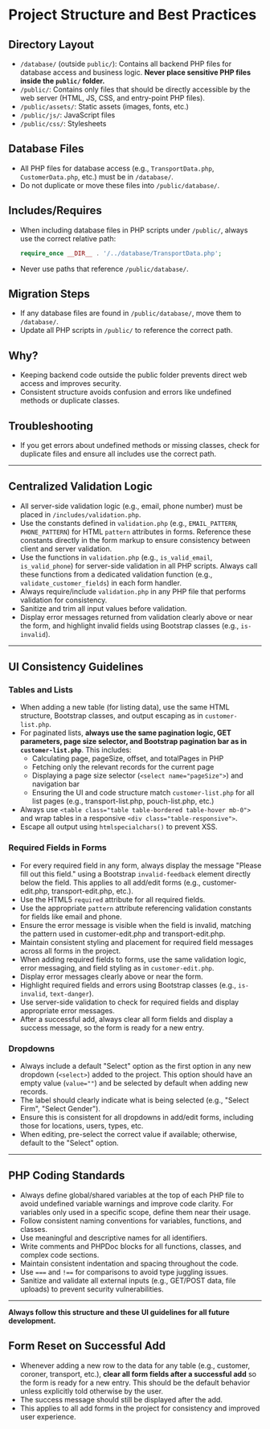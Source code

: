 # Project Structure and Best Practices

## Directory Layout

- `/database/` (outside `public/`): Contains all backend PHP files for database access and business logic. **Never place sensitive PHP files inside the `public/` folder.**
- `/public/`: Contains only files that should be directly accessible by the web server (HTML, JS, CSS, and entry-point PHP files).
- `/public/assets/`: Static assets (images, fonts, etc.)
- `/public/js/`: JavaScript files
- `/public/css/`: Stylesheets

## Database Files
- All PHP files for database access (e.g., `TransportData.php`, `CustomerData.php`, etc.) must be in `/database/`.
- Do not duplicate or move these files into `/public/database/`.

## Includes/Requires
- When including database files in PHP scripts under `/public/`, always use the correct relative path:
  ```php
  require_once __DIR__ . '/../database/TransportData.php';
  ```
- Never use paths that reference `/public/database/`.

## Migration Steps
- If any database files are found in `/public/database/`, move them to `/database/`.
- Update all PHP scripts in `/public/` to reference the correct path.

## Why?
- Keeping backend code outside the public folder prevents direct web access and improves security.
- Consistent structure avoids confusion and errors like undefined methods or duplicate classes.

## Troubleshooting
- If you get errors about undefined methods or missing classes, check for duplicate files and ensure all includes use the correct path.

---

## Centralized Validation Logic
- All server-side validation logic (e.g., email, phone number) must be placed in `/includes/validation.php`.
- Use the constants defined in `validation.php` (e.g., `EMAIL_PATTERN`, `PHONE_PATTERN`) for HTML `pattern` attributes in forms. Reference these constants directly in the form markup to ensure consistency between client and server validation.
- Use the functions in `validation.php` (e.g., `is_valid_email`, `is_valid_phone`) for server-side validation in all PHP scripts. Always call these functions from a dedicated validation function (e.g., `validate_customer_fields`) in each form handler.
- Always require/include `validation.php` in any PHP file that performs validation for consistency.
- Sanitize and trim all input values before validation.
- Display error messages returned from validation clearly above or near the form, and highlight invalid fields using Bootstrap classes (e.g., `is-invalid`).

---

## UI Consistency Guidelines

### Tables and Lists
- When adding a new table (for listing data), use the same HTML structure, Bootstrap classes, and output escaping as in `customer-list.php`.
- For paginated lists, **always use the same pagination logic, GET parameters, page size selector, and Bootstrap pagination bar as in `customer-list.php`**. This includes:
  - Calculating page, pageSize, offset, and totalPages in PHP
  - Fetching only the relevant records for the current page
  - Displaying a page size selector (`<select name="pageSize">`) and navigation bar
  - Ensuring the UI and code structure match `customer-list.php` for all list pages (e.g., transport-list.php, pouch-list.php, etc.)
- Always use `<table class="table table-bordered table-hover mb-0">` and wrap tables in a responsive `<div class="table-responsive">`.
- Escape all output using `htmlspecialchars()` to prevent XSS.

### Required Fields in Forms
- For every required field in any form, always display the message "Please fill out this field." using a Bootstrap `invalid-feedback` element directly below the field. This applies to all add/edit forms (e.g., customer-edit.php, transport-edit.php, etc.).
- Use the HTML5 `required` attribute for all required fields.
- Use the appropriate `pattern` attribute referencing validation constants for fields like email and phone.
- Ensure the error message is visible when the field is invalid, matching the pattern used in customer-edit.php and transport-edit.php.
- Maintain consistent styling and placement for required field messages across all forms in the project.
- When adding required fields to forms, use the same validation logic, error messaging, and field styling as in `customer-edit.php`.
- Display error messages clearly above or near the form.
- Highlight required fields and errors using Bootstrap classes (e.g., `is-invalid`, `text-danger`).
- Use server-side validation to check for required fields and display appropriate error messages.
- After a successful add, always clear all form fields and display a success message, so the form is ready for a new entry.

### Dropdowns
- Always include a default "Select" option as the first option in any new dropdown (`<select>`) added to the project. This option should have an empty value (`value=""`) and be selected by default when adding new records.
- The label should clearly indicate what is being selected (e.g., "Select Firm", "Select Gender").
- Ensure this is consistent for all dropdowns in add/edit forms, including those for locations, users, types, etc.
- When editing, pre-select the correct value if available; otherwise, default to the "Select" option.

---

## PHP Coding Standards

- Always define global/shared variables at the top of each PHP file to avoid undefined variable warnings and improve code clarity. For variables only used in a specific scope, define them near their usage.
- Follow consistent naming conventions for variables, functions, and classes.
- Use meaningful and descriptive names for all identifiers.
- Write comments and PHPDoc blocks for all functions, classes, and complex code sections.
- Maintain consistent indentation and spacing throughout the code.
- Use `===` and `!==` for comparisons to avoid type juggling issues.
- Sanitize and validate all external inputs (e.g., GET/POST data, file uploads) to prevent security vulnerabilities.

---
**Always follow this structure and these UI guidelines for all future development.**

## Form Reset on Successful Add
- Whenever adding a new row to the data for any table (e.g., customer, coroner, transport, etc.), **clear all form fields after a successful add** so the form is ready for a new entry. This should be the default behavior unless explicitly told otherwise by the user.
- The success message should still be displayed after the add.
- This applies to all add forms in the project for consistency and improved user experience.
